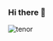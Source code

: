### Hi there 👋
![tenor](https://github.com/tonishantyadav/tonishantyadav/assets/91500634/eb61dce6-84d5-454e-82fc-28bce41d9920)

<!--
**tonishantyadav/tonishantyadav** is a ✨ _special_ ✨ repository because its `README.md` (this file) appears on your GitHub profile.

Here are some ideas to get you started:

- 🔭 I’m currently working on ...
- 🌱 I’m currently learning ...
- 👯 I’m looking to collaborate on ...
- 🤔 I’m looking for help with ...
- 💬 Ask me about ...
- 📫 How to reach me: ...
- 😄 Pronouns: ...
- ⚡ Fun fact: ...
-->
